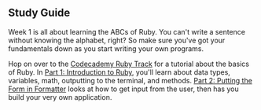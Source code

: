 

## Study Guide

Week 1 is all about learning the ABCs of Ruby. You can't write a sentence without knowing the alphabet, right? So make sure you've got your fundamentals down as you start writing your own programs.

Hop on over to the [Codecademy Ruby Track](http://www.codecademy.com/en/tracks/ruby) for a tutorial about the basics of Ruby. In [Part 1: Introduction to Ruby](http://www.codecademy.com/courses/5059d7644188390002000d9a/resume?curriculum_id=5059f8619189a5000201fbcb), you'll learn about data types, variables, math, outputting to the terminal, and methods. [Part 2: Putting the Form in Formatter](http://www.codecademy.com/courses/5059e69c418839000200f653/resume?curriculum_id=5059f8619189a5000201fbcb) looks at how to get input from the user, then has you build your very own application.
